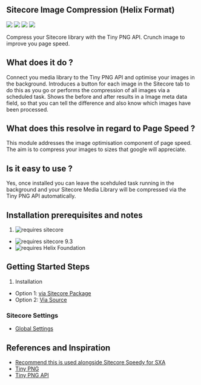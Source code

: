 ## Sitecore Image Compression (Helix Format) 
<img src='https://img.shields.io/github/tag/Aceik/ImageCompression.svg' />
<img src='https://img.shields.io/github/issues/Aceik/ImageCompression.svg' />
<img src='https://img.shields.io/github/license/Aceik/ImageCompression.svg' />
<img src='https://img.shields.io/github/languages/code-size/Aceik/ImageCompression.svg' />

Compress your Sitecore library with the Tiny PNG API. Crunch image to improve you page speed. 

## What does it do ?

Connect you media library to the Tiny PNG API and optimise your images in the background. 
Introduces a button for each image in the Sitecore tab to do this as you go or performs the compression of all images via a scheduled task. 
Shows the before and after results in a Image meta data field, so that you can tell the difference and also know which images have been processed. 

## What does this resolve in regard to Page Speed ?

This module addresses the image optimisation component of page speed. The aim is to compress your images to sizes that google will appreciate.

## Is it easy to use ?

Yes, once installed you can leave the scehduled task running in the background and your Sitecore Media Library will be compressed via the Tiny PNG API automatically. 

## Installation prerequisites and notes

1)  <img src="https://img.shields.io/badge/requires-sitecore-blue.svg?style=flat-square" alt="requires sitecore">
  * <img src="https://img.shields.io/badge/supports-sitecore%20v9.3-green.svg?style=flat-square" alt="requires sitecore 9.3">
  * <img src="https://img.shields.io/badge/supports-helix-green.svg?style=flat-square" alt="requires Helix Foundation"/>

## Getting Started Steps
1) Installation
- Option 1: [via Sitecore Package](https://github.com/Aceik/Sitecore-Speedy/wiki/00-Installation-Via-Sitecore-Package)
- Option 2: [Via Source](https://github.com/Aceik/Sitecore-Speedy/wiki/01--Installation-Via-Helix-Source)

### Sitecore Settings
* [Global Settings](https://github.com/Aceik/Sitecore-Speedy/wiki/06---Global-Settings)

## References and Inspiration

* [Recommend this is used alongside Sitecore Speedy for SXA](https://github.com/Aceik/Sitecore-Speedy)
* [Tiny PNG](https://tinypng.com/)
* [Tiny PNG API](https://tinypng.com/developers)
